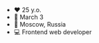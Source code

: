 - ❤️ 25 y.o.
- 🍰 March 3
- 🏡 Moscow, Russia
- 💻 Frontend web developer
<!--
- 💬 She/Her
-->

<br />

<!--
[![My GitHub stats](https://github-readme-stats.vercel.app/api?username=ru-f-kay&theme=dracula)](https://github.com/anuraghazra/github-readme-stats)
-->

<!--
#### History 📖:
| Time                  | Description              |
| --------------------  | ------------------------ |
| Mar 1997 - Oct 2014   | Born, grown, school and stuff. Good old times 🌝 |
| Oct 2014 - *Jul 2018* | 👩‍🎓 Graduated as Computer Engineer (Bachelor) |
| *Apr 2018* - Aug 2019 | C/C++ dev. `socket.h`, `pthread.h`, `Qt` |
| Aug 2019 - Nov 2021   | React dev. `TypeScript`, `MobX`, `Redux`, `Docker` |
| Nov 2021 - Jan 2022   | 🏖 *Chill time* 🏖 |
| Jan 2022 - Feb 2022   | Fullstack dev. `AdonisJS`, `nestjs`, `TypeScript`, `TypeORM`, `Docker`, `VueJS` |
| Feb 2022 - **Now**   | 💤 *&lt;AFK&gt;* 💤 |

-->

<!--
#### ⭐ Main skills ⭐
| Skill               | Level                     |
| ------------------- |:-------------------------:|
| React               | 🔵🔵🔵🔵🔵⚪️⚪️⚪️⚪️⚪️ |
| TypeScript          | 🔵🔵🔵🔵🔵🔵🔵⚪️⚪️⚪️ |
| JS+ES6              | 🔵🔵🔵🔵🔵🔵🔵⚪️⚪️⚪️ |
| MobX                | 🔵🔵🔵🔵🔵🔵⚪️⚪️⚪️⚪️ |
| Redux               | 🔵🔵🔵🔵🔵⚪️⚪️⚪️⚪️⚪️ |
| Effector            | 🔵🔵🔵🔵⚪️⚪️⚪️⚪️⚪️⚪️ |
| HTML5, CSS, SASS... | 🔵🔵🔵🔵🔵🔵⚪️⚪️⚪️⚪️ |

#### 💫 Side skills 💫
| Skill               | Level                     |
| ------------------- |:-------------------------:|
| Next.js             | 🔵🔵⚪️⚪️⚪️⚪️⚪️⚪️⚪️⚪️ |
| Webpack             | 🔵🔵🔵🔵⚪️⚪️⚪️⚪️⚪️⚪️ |
| Docker+Compose      | 🔵🔵🔵🔵🔵🔵🔵🔵⚪️⚪️ |
| Python+Django       | 🔵🔵🔵🔵🔵⚪️⚪️⚪️⚪️⚪️ |
| Linux+Arch          | 🔵🔵🔵🔵🔵⚪️⚪️⚪️⚪️⚪️ |
| Git                 | 🔵🔵🔵🔵🔵🔵⚪️⚪️⚪️⚪️ |
| Bash                | 🔵🔵🔵🔵⚪️⚪️⚪️⚪️⚪️⚪️ |
-->

<!--
#### Things I touched sometime / Not interested in right now 🌠:

| Skill               | Level                     |
| ------------------- |:-------------------------:|
| Ruby                | 🔵🔵⚪️⚪️⚪️⚪️⚪️⚪️⚪️⚪️ |
| C/C++               | 🔵🔵🔵🔵⚪️⚪️⚪️⚪️⚪️⚪️ |
| Rust                | 🔵🔵🔵⚪️⚪️⚪️⚪️⚪️⚪️⚪️ |
| AdonisJS            | 🔵🔵🔵🔵⚪️⚪️⚪️⚪️⚪️⚪️ |
| NestJS              | 🔵⚪️⚪️⚪️⚪️⚪️⚪️⚪️⚪️⚪️ |
-->
